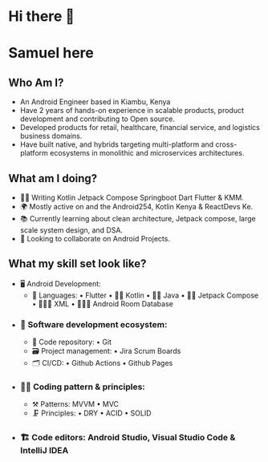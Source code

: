 # Hi there 👋
# Samuel here

## Who Am I?
  - An Android Engineer based in Kiambu, Kenya
  - Have 2 years of hands-on experience in scalable products, product development and contributing to Open source.
  - Developed products for retail, healthcare, financial service, and logistics business domains.
  - Have built native, and hybrids targeting multi-platform and cross-platform ecosystems in monolithic and microservices architectures.
## What am I doing?
  - 👨‍💻 Writing Kotlin Jetpack Compose Springboot Dart Flutter & KMM.
  - 🌍 Mostly active on  and the Android254, Kotlin Kenya & ReactDevs Ke.
  - 📚 Currently learning about clean architecture, Jetpack compose, large scale system design, and DSA.
  - 👯 Looking to collaborate on Android Projects.
## What my skill set look like?
  - 🖥 Android Development:
    - 📜 Languages: • Flutter  • 🧙🏻 Kotlin • 👨‍🏭 Java • 👨‍🔧 Jetpack Compose • 🧚🏻‍♂️ XML • 👨🏻‍🎨 Android Room Database  
  - ### 🎡 Software development ecosystem:
    - 📁 Code repository: • Git 
    - 🗃 Project management: • Jira Scrum Boards 
    - 🗂 CI/CD:  • Github Actions • Github Pages
  - ### 🧙‍♂️ Coding pattern & principles:
    - ⚒ Patterns:   MVVM • MVC 
    - 🗜 Principles: • DRY • ACID • SOLID
  - ### 🏗️ Code editors: Android Studio, Visual Studio Code & IntelliJ IDEA


